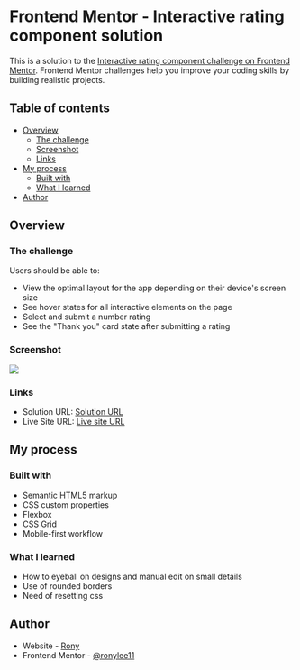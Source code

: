 # Frontend Mentor - Interactive rating component solution

This is a solution to the [Interactive rating component challenge on Frontend Mentor](https://www.frontendmentor.io/challenges/interactive-rating-component-koxpeBUmI). Frontend Mentor challenges help you improve your coding skills by building realistic projects.

## Table of contents

- [Overview](#overview)
  - [The challenge](#the-challenge)
  - [Screenshot](#screenshot)
  - [Links](#links)
- [My process](#my-process)
  - [Built with](#built-with)
  - [What I learned](#what-i-learned)
- [Author](#author)

## Overview

### The challenge

Users should be able to:

- View the optimal layout for the app depending on their device's screen size
- See hover states for all interactive elements on the page
- Select and submit a number rating
- See the "Thank you" card state after submitting a rating

### Screenshot

![](./screenshot.jpg)

### Links

- Solution URL: [Solution URL](https://www.frontendmentor.io/solutions/interactive-rating-component-using-vanila-css-and-javascript-ghKb4sekna)
- Live Site URL: [Live site URL](https://rony.is-a.dev/interactive-rating-component/)

## My process

### Built with

- Semantic HTML5 markup
- CSS custom properties
- Flexbox
- CSS Grid
- Mobile-first workflow

### What I learned

- How to eyeball on designs and manual edit on small details
- Use of rounded borders
- Need of resetting css

## Author

- Website - [Rony](https://rony.is-a.dev)
- Frontend Mentor - [@ronylee11](https://www.frontendmentor.io/profile/ronylee11)

